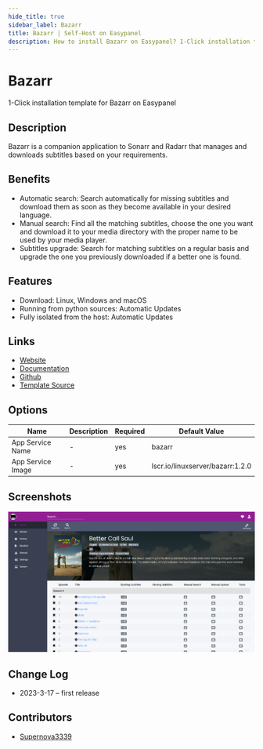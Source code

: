 ```yaml
---
hide_title: true
sidebar_label: Bazarr
title: Bazarr | Self-Host on Easypanel
description: How to install Bazarr on Easypanel? 1-Click installation template for Bazarr on Easypanel
---
```


<!-- generated -->

# Bazarr

1-Click installation template for Bazarr on Easypanel

## Description

Bazarr is a companion application to Sonarr and Radarr that manages and downloads subtitles based on your requirements.

## Benefits

- Automatic search: Search automatically for missing subtitles and download them as soon as they become available in your desired language.
- Manual search: Find all the matching subtitles, choose the one you want and download it to your media directory with the proper name to be used by your media player.
- Subtitles upgrade: Search for matching subtitles on a regular basis and upgrade the one you previously downloaded if a better one is found.

## Features

- Download: Linux, Windows and macOS
- Running from python sources: Automatic Updates
- Fully isolated from the host: Automatic Updates

## Links

- [Website](https://bazarr.media/)
- [Documentation](https://wiki.bazarr.media/)
- [Github](https://github.com/morpheus65535/bazarr)
- [Template Source](https://github.com/easypanel-io/templates/tree/main/templates/bazarr)

## Options

Name | Description | Required | Default Value
-|-|-|-
App Service Name | - | yes | bazarr
App Service Image | - | yes | lscr.io/linuxserver/bazarr:1.2.0

## Screenshots

![Bazarr Screenshot](./assets/screenshot.png)

## Change Log

- 2023-3-17 – first release

## Contributors

- [Supernova3339](https://github.com/Supernova3339)
